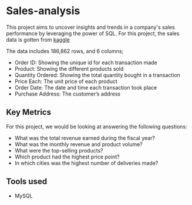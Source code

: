 # Sales-analysis
This project aims to uncover insights and trends in a company's sales performance by leveraging the power of SQL. 
For this project, the sales data is gotten from [kaggle](https://kaggle.com/)

The data includes 186,862 rows, and 6 columns;
- Order ID: Showing the unique id for each transaction made
- Product: Showing the different products sold
- Quantity Ordered: Showing the total quantity bought in a transaction
- Price Each: The unit price of each product
- Order Date: The date and time each transaction took place
- Purchase Address: The customer’s address

## Key Metrics
For this project, we would be looking at answering the following questions:

- What was the total revenue earned during the fiscal year?
- What was the monthly revenue and product volume?
- What were the top-selling products?
- Which product had the highest price point?
- In which cities was the highest number of deliveries made?

## Tools used
* MySQL
